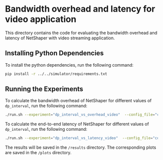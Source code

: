 # Bandwidth overhead and latency for video application 
This directory contains the code for evaluating the bandwidth overhead and latency of NetShaper with video streaming application.  


## Installing Python Dependencies
To install the python dependencies, run the following command:
```bash
pip install -r ../../simulator/requirements.txt
```
## Running the Experiments
To calculate the bandwidth overhead of NetShaper for different values of `dp_interval`, run the following command:
```bash
./run.sh --experiment="dp_interval_vs_overhead_video"  --config_file="configs/dp_interval_vs_overhead_video.json"
```
To calculate the end-to-end latency of NetShaper for different values of `dp_interval`, run the following command:
```bash
./run.sh --experiment="dp_interval_vs_latency_video"  --config_file="configs/dp_interval_vs_latency_video.json"
```
The results will be saved in the `/results` directory. The corresponding plots are saved in the `/plots` directory.